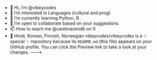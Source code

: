 - 👋 Hi, I’m @vibeycodes
- 👀 I’m interested in Languages (cultural and prog)
- 🌱 I’m currently learning Python, R
- 💞️ I’m open to collaborate based on your suggestions
- 📫 How to reach me @vaishnavimdb on X
- 🌼 Hindi, Korean, Finnish, Norwegian
vibeycodes/vibeycodes is a ✨ special ✨ repository because its `README.md` (this file) appears on your GitHub profile.
You can click the Preview link to take a look at your changes.
--->
